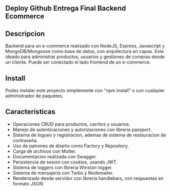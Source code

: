 ## Deploy  Github Entrega Final Backend Ecommerce

<a href="https://github.com/MelGar35/Entrega-Final-Backend-Garcia.git"> </a>

## Descripcion

Backend para un e-commerce realizado con NodeJS, Express, Javascript y MongoDB/Mongoose como base de datos, con arquitectura en capas.
Esta ideado para administrar productos, usuarios y gestiones de compras desde un cliente.
Puede ser conectado el lado frontend de un e-commerce.

## Install 

Podes instalar este proyecto simplemente con "npm install" o con cualquier administrador de paquetes.

## Caracteristicas

  -  Operaciones CRUD para productos, carritos y usuarios.
  -  Manejo de autenticaciones y autorizaciones con libreria passport.
  -  Sistema de logueo y registracion, ademas de sistema de restauracion de contraseña.
  -  Uso de patrones de diseño como Factory y Repository.
  -  Carga de archivos con Multer. 
  -  Documentacion realizada con Swagger.
  -  Persistencia de sesion con cookies, usando JWT.
  -  Sistema de loggers con libreria Winston logger.
  -  Sistema de mensajeria con Twilio y Nodemailer.
  -  Renderizado desde servidor con libreria handlebars, con respuestas en formato JSON
 
  

